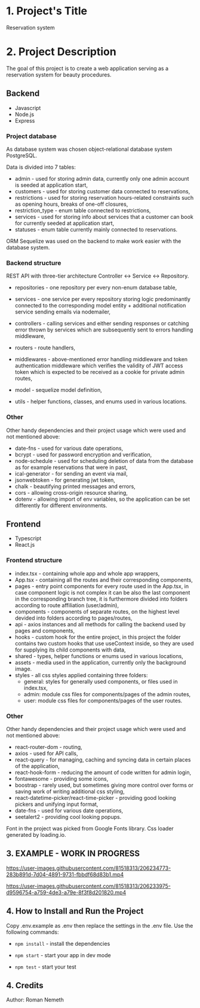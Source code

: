 # 1. Project's Title

Reservation system

# 2. Project Description

The goal of this project is to create a web application serving as a reservation system for beauty procedures.

## Backend

-   Javascript
-   Node.js
-   Express

### Project database

As database system was chosen object-relational database system PostgreSQL.

Data is divided into 7 tables:

-   admin - used for storing admin data, currently only one admin account is seeded at application start,
-   customers - used for storing customer data connected to reservations,
-   restrictions - used for storing reservation hours-related constraints such as opening hours, breaks of one-off closures,
-   restriction_type - enum table connected to restrictions,
-   services - used for storing info about services that a customer can book for currently seeded at application start,
-   statuses - enum table currently mainly connected to reservations.

ORM Sequelize was used on the backend to make work easier with the database system.

### Backend structure

REST API with three-tier architecture Controller <-> Service <-> Repository.

-   repositories - one repository per every non-enum database table,
-   services - one service per every repository storing logic predominantly connected to the corresponding model entity + additional notification service sending emails via nodemailer,
-   controllers - calling services and either sending responses or catching error thrown by services which are subsequently sent to errors handling middleware,

-   routers - route handlers,
-   middlewares - above-mentioned error handling middleware and token authentication middleware which verifies the validity of JWT access token which is expected to be received as a cookie for private admin routes,
-   model - sequelize model definition,
-   utils - helper functions, classes, and enums used in various locations.

### Other

Other handy dependencies and their project usage which were used and not mentioned above:

-   date-fns - used for various date operations,
-   bcrypt - used for password encryption and verification,
-   node-schedule - used for scheduling deletion of data from the database as for example reservations that were in past,
-   ical-generator - for sending an event via mail,
-   jsonwebtoken - for generating jwt token,
-   chalk - beautifying printed messages and errors,
-   cors - allowing cross-origin resource sharing,
-   dotenv - allowing import of env variables, so the application can be set differently for different environments.

## Frontend

-   Typescript
-   React.js

### Frontend structure

-   index.tsx - containing whole app and whole app wrappers,
-   App.tsx - containing all the routes and their corresponding components,
-   pages - entry point components for every route used in the App.tsx, in case component logic is not complex it can be also the last component in the corresponding branch tree, it is furthermore divided into folders according to route affiliation (user/admin),
-   components - components of separate routes, on the highest level devided into folders according to pages/routes,
-   api - axios instances and all methods for calling the backend used by pages and components,
-   hooks - custom hook for the entire project, in this project the folder contains two custom hooks that use useContext inside, so they are used for supplying its child components with data,
-   shared - types, helper functions or enums used in various locations,
-   assets - media used in the application, currently only the background image.
-   styles - all css styles applied containing three folders:
    -   general: styles for generally used components, or files used in index.tsx,
    -   admin: module css files for components/pages of the admin routes,
    -   user: module css files for components/pages of the user routes.

### Other

Other handy dependencies and their project usage which were used and not mentioned above:

-   react-router-dom - routing,
-   axios - used for API calls,
-   react-query - for managing, caching and syncing data in certain places of the application,
-   react-hook-form - reducing the amount of code written for admin login,
-   fontawesome - providing some icons,
-   boostrap - rarely used, but sometimes giving more control over forms or saving work of writing additional css styling,
-   react-datetime-picker/react-time-picker - providing good looking pickers and unifying input format,
-   date-fns - used for various date operations,
-   seetalert2 - providing cool looking popups.

Font in the project was picked from Google Fonts library. Css loader generated by loading.io.

## 3. EXAMPLE - WORK IN PROGRESS

https://user-images.githubusercontent.com/81518313/206234773-283b891d-7d04-4891-9731-fbbdf68d83b1.mp4

https://user-images.githubusercontent.com/81518313/206233975-d9596754-a759-4de3-a79e-8f3f8d201820.mp4

## 4. How to Install and Run the Project

Copy .env.example as .env then replace the settings in the .env file.
Use the following commands:

-   `npm install` - install the dependencies

-   `npm start` - start your app in dev mode

-   `npm test` - start your test

## 4. Credits

Author: Roman Nemeth
